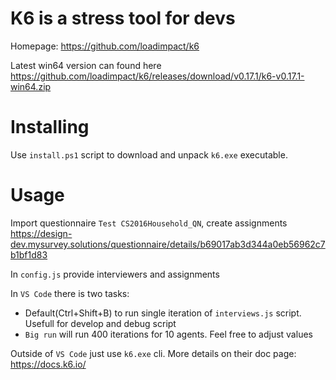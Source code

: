 K6 is a stress tool for devs 
===========
Homepage: https://github.com/loadimpact/k6

Latest win64 version can found here
https://github.com/loadimpact/k6/releases/download/v0.17.1/k6-v0.17.1-win64.zip

Installing
==========

Use `install.ps1` script to download and unpack `k6.exe` executable.

Usage
=====

Import questionnaire `Test CS2016Household_QN`, create assignments https://design-dev.mysurvey.solutions/questionnaire/details/b69017ab3d344a0eb56962c7b1bf1d83

In `config.js` provide interviewers and assignments

In `VS Code` there is two tasks:
- Default(Ctrl+Shift+B) to run single iteration of `interviews.js` script. Usefull for develop and debug script
- `Big run` will run 400 iterations for 10 agents. Feel free to adjust values

Outside of `VS Code` just use `k6.exe` cli. More details on their doc page: https://docs.k6.io/